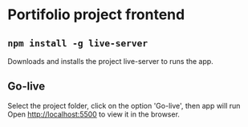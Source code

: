 # Portifolio project frontend

## `npm install -g live-server`

Downloads and installs the project live-server to runs the app.

## Go-live

Select the project folder, click on the option 'Go-live', then app will run<br />
Open [http://localhost:5500](http://localhost:5500) to view it in the browser.

